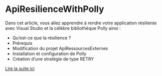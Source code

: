 # ApiResilienceWithPolly

Dans cet article, vous allez apprendre à rendre votre application résiliente avec Visual Studio et la célèbre bibliothèque Polly ainsi :

- Qu’est-ce que la résilience ?
- Prérequis
- Modification du projet ApiRessourcesExternes
- Installation et configuration de Polly
- Création d’une stratégie de type RETRY


[Lire la suite ici](https://coffeecoding.fr/2022/11/04/resilience-avec-polly-net-partie-1/)
